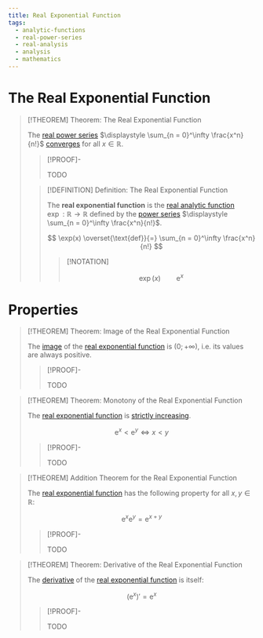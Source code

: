 ```yaml
---
title: Real Exponential Function
tags:
  - analytic-functions
  - real-power-series
  - real-analysis
  - analysis
  - mathematics
---
```


# The Real Exponential Function

>[!THEOREM] Theorem: The Real Exponential Function
>
>The [real power series](../Real%20Power%20Series/index.md) $\displaystyle \sum_{n = 0}^\infty \frac{x^n}{n!}$ [converges](../Real%20Power%20Series/Convergence.md) for all $x \in \mathbb{R}$.
>
>>[!PROOF]-
>>
>>TODO
>>
>
>>[!DEFINITION] Definition: The Real Exponential Function
>>
>>The **real exponential function** is the [real analytic function](Real%20Analytic%20Functions.md) $\exp: \mathbb{R} \to \mathbb{R}$ defined by the [power series](../Real%20Power%20Series/index.md) $\displaystyle \sum_{n = 0}^\infty \frac{x^n}{n!}$.
>>
>>$$
>>\exp(x) \overset{\text{def}}{=} \sum_{n = 0}^\infty \frac{x^n}{n!}
>>$$
>>
>>
>>>[!NOTATION]
>>>
>>>$$
>>>\exp(x) \qquad \mathrm{e}^x
>>>$$
>>>
>>
>

# Properties

>[!THEOREM] Theorem: Image of the Real Exponential Function
>
>The [image](../../Functions/Functions.md) of the [real exponential function](The%20Real%20Exponential%20Function.md) is $(0;+\infty)$, i.e. its values are always positive.
>
>>[!PROOF]-
>>
>>TODO
>>
>

>[!THEOREM] Theorem: Monotony of the Real Exponential Function
>
>The [real exponential function](The%20Real%20Exponential%20Function.md) is [strictly increasing](../Real%20Sequences/Monotony.md).
>
>$$
>\mathrm{e}^x \lt \mathrm{e}^y \iff x \lt y
>$$
>
>>[!PROOF]-
>>
>>TODO
>>
>

>[!THEOREM] Addition Theorem for the Real Exponential Function
>
>The [real exponential function](The%20Real%20Exponential%20Function.md) has the following property for all $x,y \in \mathbb{R}$:
>
>$$
>\mathrm{e}^x \mathrm{e}^y = \mathrm{e}^{x + y}
>$$
>
>>[!PROOF]-
>>
>>TODO
>>
>

>[!THEOREM] Theorem: Derivative of the Real Exponential Function
>
>The [derivative](Differentiation/Derivatives.md) of the [real exponential function](The%20Real%20Exponential%20Function.md) is itself:
>
>$$
>(\mathrm{e}^x)' = \mathrm{e}^x
>$$
>
>>[!PROOF]-
>>
>>TODO
>>
>